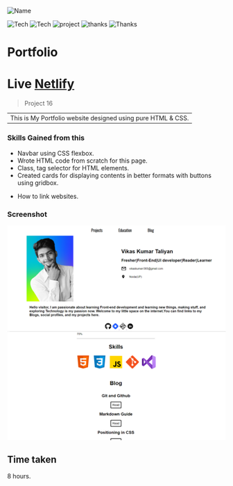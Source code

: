 ![Name](https://img.shields.io/badge/Name-Vikas%20kumar%20Taliyan-brightgreen)

![Tech](https://img.shields.io/badge/Tech-CSS-yellowgreen)
![Tech](https://img.shields.io/badge/LCO-Iwritecode-orange)
![project](https://img.shields.io/badge/project-portfolio%20page-yellow)
![thanks](https://img.shields.io/badge/Thanks-Hitesh%20Choudhary-red)
![Thanks](https://img.shields.io/badge/Thanks-Ineuron-blue)

# Portfolio
# Live [Netlify](https://vikaskumar-portfolio.netlify.app/)

> Project 16

<table>
<tr>
<td>
  This is My Portfolio website  designed using pure HTML & CSS.
</td>
</tr>
</table>

### Skills Gained from this

- Navbar using CSS flexbox.
- Wrote HTML code from scratch for this page.
- Class, tag selector for HTML elements.
- Created cards for displaying contents in better formats with buttons using gridbox.
* How to link websites.

### Screenshot

![saas](./screenshot/vikas%20portfolio.PNG)
![saas](./screenshot/vikas%20portfolio1.PNG)

## Time taken
8 hours.
